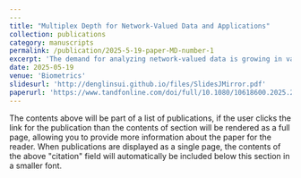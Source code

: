 ```yaml
---
​---
title: "Multiplex Depth for Network-Valued Data and Applications"
collection: publications
category: manuscripts
permalink: /publication/2025-5-19-paper-MD-number-1
excerpt: 'The demand for analyzing network-valued data is growing in various research areas. To facilitate robust analysis of such data, we introduce a novel depth concept called multiplex depth, which generalizes Tukey’s depth for multivariate data to the realm of network data. This depth is applicable to both binary and weighted networks, enabling data ordering and outlier detection. We study the depth-related properties of multiplex depth and establish the consistency of sample depth and depth-based median estimators. Furthermore, we devise efficient computational algorithms to facilitate the practical implementation. To assess the effectiveness of our approach, we conduct a comprehensive evaluation using both simulated data and a neuroscience-derived dataset of brain networks. This evaluation takes into account crucial tasks such as data ranking, center estimation, and outlier detection, ensuring a thorough and rigorous analysis of our methodology. Supplementary materials for this article are available online.'
date: 2025-05-19
venue: 'Biometrics'
slidesurl: 'http://denglinsui.github.io/files/SlidesJMirror.pdf'
paperurl: 'https://www.tandfonline.com/doi/full/10.1080/10618600.2025.2475137'
---
```

The contents above will be part of a list of publications, if the user clicks the link for the publication than the contents of section will be rendered as a full page, allowing you to provide more information about the paper for the reader. When publications are displayed as a single page, the contents of the above "citation" field will automatically be included below this section in a smaller font.
